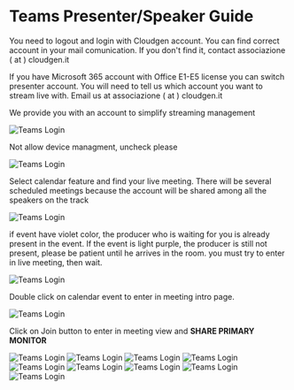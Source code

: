 # Teams Presenter/Speaker Guide

You need to logout and login with Cloudgen account. You can find correct account in your mail comunication. If you don't find it, contact associazione ( at ) cloudgen.it

If you have Microsoft 365 account with Office E1-E5 license you can switch presenter account. You will need to tell us which account you want to stream live with. Email us at associazione ( at ) cloudgen.it

We provide you with an account to simplify streaming management

![Teams Login](https://github.com/CloudGenVR/HowToMakeStreaming/blob/main/assets/Teams/Presenter/01.png)


Not allow device managment, uncheck please

![Teams Login](https://github.com/CloudGenVR/HowToMakeStreaming/blob/main/assets/Teams/Presenter/01-b.png)


Select calendar feature and find your live meeting. 
There will be several scheduled meetings because the account will be shared among all the speakers on the track

![Teams Login](https://github.com/CloudGenVR/HowToMakeStreaming/blob/main/assets/Teams/Presenter/02.png)

if event have violet color, the producer who is waiting for you is already present in the event.
If the event is light purple, the producer is still not present, please be patient until he arrives in the room. you must try to enter in live meeting, then wait.

![Teams Login](https://github.com/CloudGenVR/HowToMakeStreaming/blob/main/assets/Teams/Presenter/03.png)

Double click on calendar event to enter in meeting intro page.

![Teams Login](https://github.com/CloudGenVR/HowToMakeStreaming/blob/main/assets/Teams/Presenter/04.png)

Click on Join button to enter in meeting view and **SHARE PRIMARY MONITOR**

![Teams Login](https://github.com/CloudGenVR/HowToMakeStreaming/blob/main/assets/Teams/Presenter/05.png)
![Teams Login](https://github.com/CloudGenVR/HowToMakeStreaming/blob/main/assets/Teams/Presenter/06.png)
![Teams Login](https://github.com/CloudGenVR/HowToMakeStreaming/blob/main/assets/Teams/Presenter/07.png)
![Teams Login](https://github.com/CloudGenVR/HowToMakeStreaming/blob/main/assets/Teams/Presenter/08.png)
![Teams Login](https://github.com/CloudGenVR/HowToMakeStreaming/blob/main/assets/Teams/Presenter/09.png)
![Teams Login](https://github.com/CloudGenVR/HowToMakeStreaming/blob/main/assets/Teams/Presenter/10.png)
![Teams Login](https://github.com/CloudGenVR/HowToMakeStreaming/blob/main/assets/Teams/Presenter/11.png)
![Teams Login](https://github.com/CloudGenVR/HowToMakeStreaming/blob/main/assets/Teams/Presenter/12.png)
![Teams Login](https://github.com/CloudGenVR/HowToMakeStreaming/blob/main/assets/Teams/Presenter/13.png)

